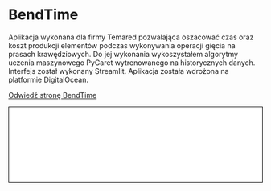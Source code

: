 
# BendTime

Aplikacja wykonana dla firmy Temared pozwalająca oszacować czas oraz koszt produkcji elementów podczas wykonywania operacji gięcia na prasach krawędziowych.
Do jej wykonania wykoszystałem algorytmy uczenia maszynowego PyCaret wytrenowanego na historycznych danych. Interfejs został wykonany Streamlit. Aplikacja została wdrożona na platformie DigitalOcean. 

<a href="https://bendtime-jrnlq.ondigitalocean.app/" target="_blank" rel="noopener noreferrer">Odwiedź stronę BendTime</a>


<iframe
    id="content"
    src="iris.html"
    width="100%"
    style="border:1px solid black;overflow:hidden;"
></iframe>
<script>
function resizeIframeToFitContent(iframe) {
    iframe.style.height = (iframe.contentWindow.document.documentElement.scrollHeight + 50) + "px";
    iframe.contentDocument.body.style["overflow"] = 'hidden';
}
window.addEventListener('load', function() {
    var iframe = document.getElementById('content');
    resizeIframeToFitContent(iframe);
});
window.addEventListener('resize', function() {
    var iframe = document.getElementById('content');
    resizeIframeToFitContent(iframe);
});
</script>
